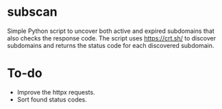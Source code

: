 # subscan
Simple Python script to uncover both active and expired subdomains that also checks the response code.
The script uses https://crt.sh/ to discover subdomains and returns the status code for each discovered subdomain.

# To-do
- Improve the httpx requests.
- Sort found status codes.
